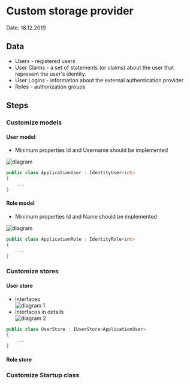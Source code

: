 # Custom storage provider
Date: 18.12.2019

## Data
* Users - registered users
* User Claims - a set of statements (or claims) about the user that represent the user's identity.
* User Logins - information about the external authentication provider
* Roles - authorization groups

## Steps
### Customize models
#### User model
* Minimum properties Id and Username should be implemented

![diagram](https://docs.microsoft.com/en-us/aspnet/identity/overview/extensibility/overview-of-custom-storage-providers-for-aspnet-identity/_static/image2.png)
``` csharp
public class ApplicationUser : IdentityUser<int>
{
    ...
}
```

#### Role model
* Minimum properties Id and Name should be implemented

![diagram](https://docs.microsoft.com/en-us/aspnet/identity/overview/extensibility/overview-of-custom-storage-providers-for-aspnet-identity/_static/image5.png)
``` csharp
public class ApplicationRole : IdentityRole<int>
{
    ...
}
```

### Customize stores
#### User store
* Interfaces  
![diagram 1](https://docs.microsoft.com/en-us/aspnet/identity/overview/extensibility/overview-of-custom-storage-providers-for-aspnet-identity/_static/image3.png)
* Interfaces in details  
![diagram 2](https://docs.microsoft.com/en-us/aspnet/identity/overview/extensibility/overview-of-custom-storage-providers-for-aspnet-identity/_static/image4.png)
``` csharp
public class UserStore : IUserStore<ApplicationUser>
{
    ...
}
```

#### Role store

### Customize Startup class





